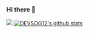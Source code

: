 ### Hi there 👋


![](https://komarev.com/ghpvc/?username=DEVSOG12&color=brightgreen)
[![DEVSOG12's github stats](https://github-readme-stats.vercel.app/api?username=DEVSOG12)](https://github.com/anuraghazra/github-readme-stats)


<!--
**DEVSOG12/DEVSOG12** is a ✨ _special_ ✨ repository because its `README.md` (this file) appears on your GitHub profile.

Here are some ideas to get you started:

- 🔭 I’m currently working on ...
- 🌱 I’m currently learning ...
- 👯 I’m looking to collaborate on ...
- 🤔 I’m looking for help with ...
- 💬 Ask me about ...
- 📫 How to reach me: ...
- 😄 Pronouns: ...
- ⚡ Fun fact: ...
-->
